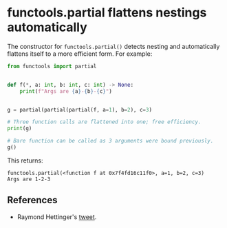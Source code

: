# functools.partial flattens nestings automatically

The constructor for `functools.partial()` detects nesting and automatically flattens
itself to a more efficient form. For example:

```python
from functools import partial


def f(*, a: int, b: int, c: int) -> None:
    print(f"Args are {a}-{b}-{c}")


g = partial(partial(partial(f, a=1), b=2), c=3)

# Three function calls are flattened into one; free efficiency.
print(g)

# Bare function can be called as 3 arguments were bound previously.
g()
```

This returns:

```
functools.partial(<function f at 0x7f4fd16c11f0>, a=1, b=2, c=3)
Args are 1-2-3
```

## References

* Raymond Hettinger's [tweet](https://twitter.com/raymondh/status/1454865294120325124).
